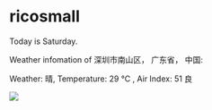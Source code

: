 # ricosmall

Today is Saturday.

Weather infomation of 深圳市南山区， 广东省， 中国: 

Weather: 晴, Temperature: 29 ℃ , Air Index: 51 良

<img src="https://github-readme-stats.vercel.app/api?username=ricosmall&show_icons=true" />
